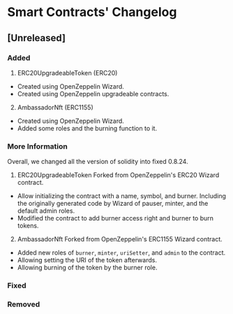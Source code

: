 # Smart Contracts' Changelog

## [Unreleased]

### Added

1. ERC20UpgradeableToken (ERC20)

- Created using OpenZeppelin Wizard.
- Created using OpenZeppelin upgradeable contracts.

2. AmbassadorNft (ERC1155)

- Created using OpenZeppelin Wizard.
- Added some roles and the burning function to it.

### More Information

Overall, we changed all the version of solidity into fixed 0.8.24.

1. ERC20UpgradeableToken
   Forked from OpenZeppelin's ERC20 Wizard contract.

- Allow initializing the contract with a name, symbol, and burner. Including the originally generated code by Wizard of pauser, minter, and the default admin roles.
- Modified the contract to add burner access right and burner to burn tokens.

2. AmbassadorNft
   Forked from OpenZeppelin's ERC1155 Wizard contract.

- Added new roles of `burner`, `minter`, `uriSetter`, and `admin` to the contract.
- Allowing setting the URI of the token afterwards.
- Allowing burning of the token by the burner role.

### Fixed

### Removed
